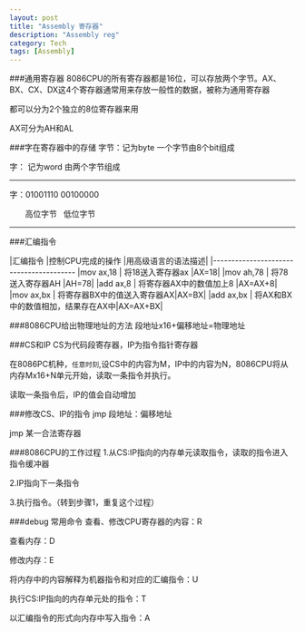 ```yaml
---
layout: post
title: "Assembly 寄存器"
description: "Assembly reg"
category: Tech
tags: [Assembly]
---
```



###通用寄存器
8086CPU的所有寄存器都是16位，可以存放两个字节。AX、BX、CX、DX这4个寄存器通常用来存放一般性的数据，被称为通用寄存器

都可以分为2个独立的8位寄存器来用

AX可分为AH和AL

###字在寄存器中的存储
字节：记为byte 一个字节由8个bit组成

字：  记为word 由两个字节组成

------

字：01001110 00100000

&nbsp;&nbsp;&nbsp;&nbsp;&nbsp;&nbsp;&nbsp;高位字节&nbsp;&nbsp;&nbsp;低位字节

------

###汇编指令

|汇编指令   |控制CPU完成的操作         |用高级语言的语法描述|
|----------------------------------------
|mov ax,18 | 将18送入寄存器ax          |AX=18|
|mov ah,78 | 将78送入寄存器AH          |AH=78|
|add ax,8  | 将寄存器AX中的数值加上8    |AX=AX+8|
|mov ax,bx | 将寄存器BX中的值送入寄存器AX|AX=BX|
|add ax,bx | 将AX和BX中的数值相加，结果存在AX中|AX=AX+BX|

###8086CPU给出物理地址的方法
段地址x16+偏移地址=物理地址

###CS和IP
CS为代码段寄存器，IP为指令指针寄存器

在8086PC机种，`任意时刻`,设CS中的内容为M，IP中的内容为N，8086CPU将从内存Mx16+N单元开始，读取一条指令并执行。

读取一条指令后，IP的值会自动增加

###修改CS、IP的指令
jmp 段地址：偏移地址

jmp 某一合法寄存器

###8086CPU的工作过程
1.从CS:IP指向的内存单元读取指令，读取的指令进入指令缓冲器

2.IP指向下一条指令

3.执行指令。（转到步骤1，重复这个过程）

###debug 常用命令
查看、修改CPU寄存器的内容：R

查看内存：D

修改内存：E

将内存中的内容解释为机器指令和对应的汇编指令：U

执行CS:IP指向的内存单元处的指令：T

以汇编指令的形式向内存中写入指令：A